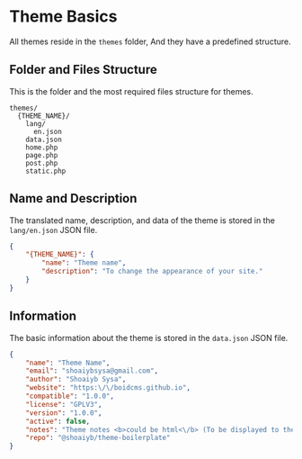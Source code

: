 # Theme Basics
All themes reside in the `themes` folder, And they have a predefined structure.


## Folder and Files Structure
This is the folder and the most required files structure for themes.

```plain
themes/
  {THEME_NAME}/
    lang/
      en.json
    data.json
    home.php
    page.php
    post.php
    static.php
```

## Name and Description
The translated name, description, and data of the theme is stored in the `lang/en.json` JSON file.

```json
{
    "{THEME_NAME}": {
        "name": "Theme name",
        "description": "To change the appearance of your site."
    }
}
```

## Information
The basic information about the theme is stored in the `data.json` JSON file.

```json
{
    "name": "Theme Name",
    "email": "shoaiybsysa@gmail.com",
    "author": "Shoaiyb Sysa",
    "website": "https:\/\/boidcms.github.io",
    "compatible": "1.0.0",
    "license": "GPLV3",
    "version": "1.0.0",
    "active": false,
    "notes": "Theme notes <b>could be html<\/b> (To be displayed to the admin)",
    "repo": "@shoaiyb/theme-boilerplate"
}
```


